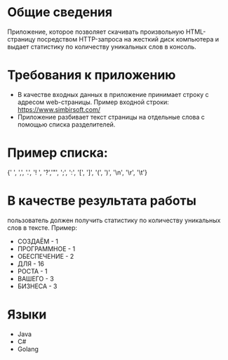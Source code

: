 # Общие сведения
Приложение, которое позволяет скачивать произвольную HTML-страницу посредством HTTP-запроса на жесткий диск компьютера и выдает статистику по количеству уникальных слов в консоль.
# Требования к приложению
* В качестве входных данных в приложение принимает строку с адресом web-страницы. Пример входной строки: https://www.simbirsoft.com/
* Приложение разбивает текст страницы на отдельные слова с помощью
списка разделителей.
# Пример списка:
{' ', ',', '.', '! ', '?','"', ';', ':', '[', ']', '(', ')', '\n', '\r', '\t'}
# В качестве результата работы 
пользователь должен получить статистику по количеству уникальных слов в тексте.
Пример:
* СОЗДАЁМ - 1
* ПРОГРАММНОЕ - 1
* ОБЕСПЕЧЕНИЕ - 2
* ДЛЯ - 16
* РОСТА - 1
* ВАШЕГО - 3
* БИЗНЕСА - 3
 # Языки
* Java
* C#
* Golang
